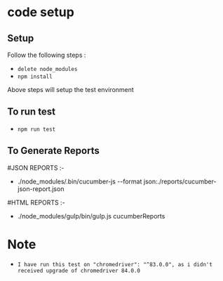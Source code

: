 # code setup 

## Setup

Follow the following steps :

* `delete node_modules`
* `npm install`

Above steps will setup the test environment 

## To run test

* `npm run test`

## To Generate Reports

#JSON REPORTS :- 
* ./node_modules/.bin/cucumber-js --format json:./reports/cucumber-json-report.json

#HTML REPORTS :-
* ./node_modules/gulp/bin/gulp.js cucumberReports

# Note  

* `I have run this test on "chromedriver": "^83.0.0", as i didn't received upgrade of chromedriver 84.0.0`






